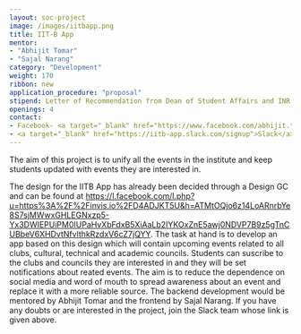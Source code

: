 ```yaml
---
layout: soc-project
image: /images/iitbapp.png
title: IIT-B App
mentor: 
- "Abhijit Tomar"
- "Sajal Narang"
category: "Development"
weight: 170
ribbon: new
application_procedure: "proposal"
stipend: Letter of Recommendation from Dean of Student Affairs and INR 3000
openings: 4
contact:
- Facebook- <a target="_blank" href="https://www.facebook.com/abhijit.tomar">Abhijit Tomar</a>, <a target="_blank" href="www.facebook.com/sajalnarang">Sajal Narang</a>
- <a target="_blank" href="https://iitb-app.slack.com/signup">Slack</a> (Sign in using iitb.ac.in email)
---
```


The aim of this project is to unify all the events in the institute and keep students updated with events they are interested in.

<!--break-->

The design for the IITB App has already been decided through a Design GC and can be found at https://l.facebook.com/l.php?u=https%3A%2F%2Finvis.io%2FD4ADJKT5U&h=ATMtOQjo6z14LoARnrbYe8S7sjMWwxGHLEGNxzp5-Yx3DWIEPUiPM0IUPaHvXbFdxB5XiAaLb2IYKOxZnE5awj0NDVP7B9z5gTnCUBbeV6XHDvtNfvlthkRzdxV6cZ7jQYY. The task at hand is to develop an app based on this design which will contain upcoming events related to all clubs, cultural, technical and academic councils. Students can suscribe to the clubs and councils they are interested in and they will be set notifications about reated events. The aim is to reduce the dependence on social media and word of mouth to spread awareness about an event and replace it with a more reliable source. The backend development would be mentored by Abhijit Tomar and the frontend by Sajal Narang. If you have any doubts or are interested in the project, join the Slack team whose link is given above.
